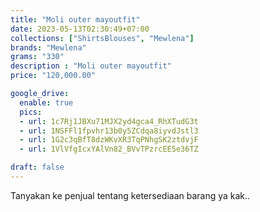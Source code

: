 ```yaml
---
title: "Moli outer mayoutfit"
date: 2023-05-13T02:30:49+07:00
collections: ["ShirtsBlouses", "Mewlena"]
brands: "Mewlena"
grams: "330"
description : "Moli outer mayoutfit"
price: "120,000.00"

google_drive:
  enable: true
  pics:
  - url: 1c7Rj1JBXu71MJX2yd4gca4_RhXTudG3t
  - url: 1NSFFl1fpvhr13b0y5ZCdqa8iyvdJstl3
  - url: 1G2c3qBfT8dzWKvXR3TqPNhgSK2ztdvjF
  - url: 1VlVfgIcxYAlVn82_BVvTPzrcEE5e36TZ

draft: false
---
```


Tanyakan ke penjual tentang ketersediaan barang ya kak..
